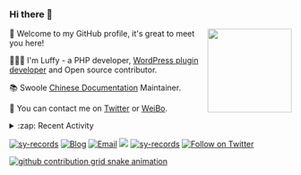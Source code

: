 ### Hi there 👋

<a href="https://github.com/sy-records"><img src="https://cdn.jsdelivr.net/gh/sy-records/staticfile/images/202007/huaji.gif" align="right" height="150"></a>

🎉 Welcome to my GitHub profile, it's great to meet you here!

👨🏻‍💻 I'm Luffy - a PHP developer, [WordPress plugin developer](https://profiles.wordpress.org/shenyanzhi/#content-plugins) and Open source contributor.

📚 Swoole [Chinese Documentation](https://wiki.swoole.com/) Maintainer.

💬 You can contact me on [Twitter](https://twitter.com/lufeidot) or [WeiBo](https://weibo.com/i3l4521).

<details>
<summary>:zap: Recent Activity</summary>

<!--START_SECTION:activity-->
1. 🗣 Commented on [#168](https://github.com/docsifyjs/docsify-cli/issues/168) in [docsifyjs/docsify-cli](https://github.com/docsifyjs/docsify-cli)
2. ❗️ Closed issue [#168](https://github.com/docsifyjs/docsify-cli/issues/168) in [docsifyjs/docsify-cli](https://github.com/docsifyjs/docsify-cli)
3. 🎉 Merged PR [#164](https://github.com/docsifyjs/docsify-cli/pull/164) in [docsifyjs/docsify-cli](https://github.com/docsifyjs/docsify-cli)
4. 💪 Opened PR [#262](https://github.com/tencentyun/cos-php-sdk-v5/pull/262) in [tencentyun/cos-php-sdk-v5](https://github.com/tencentyun/cos-php-sdk-v5)
5. 🗣 Commented on [#261](https://github.com/tencentyun/cos-php-sdk-v5/issues/261) in [tencentyun/cos-php-sdk-v5](https://github.com/tencentyun/cos-php-sdk-v5)
<!--END_SECTION:activity-->

</details>

<a href="https://github.com/sy-records"><img src="https://komarev.com/ghpvc/?username=sy-records" alt="sy-records" /></a>
<a href="https://qq52o.me"><img src="https://img.shields.io/badge/Blog-qq52o.me-blue" alt="Blog" /></a>
<a href="mailto:lufei@php.net"><img src="https://img.shields.io/badge/Email-lufei@php.net-blue" alt="Email" /></a>
<a href="https://github.com/sy-records?tab=followers"><img src="https://img.shields.io/github/followers/sy-records"></a>
<a href="https://cdn.jsdelivr.net/gh/sy-records/staticfile/images/202012/wechat_white.png" title="点击查看公众号二维码"><img src="https://img.shields.io/badge/%E5%85%AC%E4%BC%97%E5%8F%B7-%E6%B2%88%E5%94%81%E5%BF%97-07C160?logo=WeChat" alt="sy-records" /></a>
<a href="https://twitter.com/intent/follow?screen_name=lufeidot"><img src="https://img.shields.io/twitter/follow/lufeidot.svg?style=social&label=Follow%20@lufeidot" alt="Follow on Twitter"></a>

[![github contribution grid snake animation](https://cdn.jsdelivr.net/gh/sy-records/sy-records@output/github-contribution-grid-snake.svg)](https://github.com/sy-records)

<!--
( ๑ˊ•̥▵•)੭₎₎ Welcome to follow me and give me a star :)
-->
